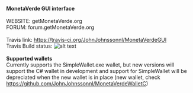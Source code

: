 <b>MonetaVerde GUI interface</b><BR><BR>
WEBSITE:  getMonetaVerde.org<BR>
FORUM:    forum.getMonetaVerde.org<BR><BR>
Travis link: https://travis-ci.org/JohnJohnssonnl/MonetaVerdeGUI<BR>
Travis Build status:   ![alt text](https://travis-ci.org/JohnJohnssonnl/MonetaVerdeGUI.svg?branch=master)<BR><BR>
  <B>Supported wallets</b><BR>
Currently supports the SimpleWallet.exe wallet, but new versions will support the C# wallet in development and support for SimpleWallet will be depreciated when the new wallet is in place (new wallet, check https://github.com/JohnJohnssonnl/MonetaVerdeWalletC)
